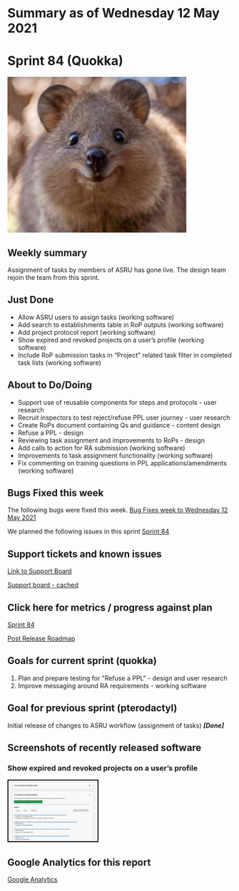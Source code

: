 # Summary as of Wednesday 12 May 2021 

# Sprint 84 (Quokka)

![A Quokka](graphs/quokka.jpg)

## Weekly summary 
Assignment of tasks by members of ASRU has gone live. The design team rejoin the team from this sprint.

## Just Done
* Allow ASRU users to assign tasks (working software)
* Add search to establishments table in RoP outputs (working software)
* Add project protocol report (working software)
* Show expired and revoked projects on a user’s profile (working software)
* Include RoP submission tasks in “Project” related task filter in completed task lists (working software)

## About to Do/Doing
* Support use of reusable components for steps and protocols - user research
* Recruit inspectors to test reject/refuse PPL user journey - user research 
* Create RoPs document containing Qs and guidance - content design
* Refuse a PPL - design
* Reviewing task assignment and improvements to RoPs - design
* Add calls to action for RA submission (working software)
* Improvements to task assignment functionality (working software)
* Fix commenting on training questions in PPL applications/amendments (working software)

## Bugs Fixed this week
The following bugs were fixed this week.
[Bug Fixes week to Wednesday 12 May 2021](graphs/bugs12052021.png)

We planned the following issues in this sprint 
[Sprint 84](graphs/sprint12052021.png)

## Support tickets and known issues
[Link to Support Board](https://collaboration.homeoffice.gov.uk/jira/secure/RapidBoard.jspa?rapidView=1717&selectedIssue=ASSB-253)

[Support board - cached](graphs/supportBoard12052021.png)

## Click here for metrics / progress against plan
[Sprint 84](graphs/progress12052021.png)

[Post Release Roadmap](graphs/roadmap12052021.png)

## Goals for current sprint (quokka)
1. Plan and prepare testing for "Refuse a PPL" - design and user research 
2. Improve messaging around RA requirements - working software

## Goal for previous sprint (pterodactyl)
Initial release of changes to ASRU workflow (assignment of tasks) ***[Done]***

## Screenshots of recently released software 
### Show expired and revoked projects on a user’s profile
<a href="graphs/proto1_12052021.png"><img src="graphs/proto1_12052021.png" alt="HTML5 Icon" width="200" style="border:2px solid black"></a>
<br>


## Google Analytics for this report
[Google Analytics](graphs/GA12052021.png)

